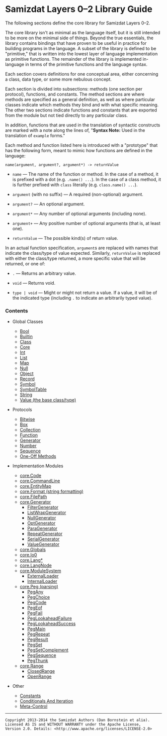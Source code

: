 Samizdat Layers 0&ndash;2 Library Guide
=======================================

The following sections define the core library for Samizdat Layers 0&ndash;2.

The core library isn't as minimal as the language itself, but it is still
intended to be more on the minimal side of things. Beyond the true
essentials, the library contains bindings that have proven to be useful
in practice for building programs in the language. A subset of the library
is defined to be "primitive," that is written into the lowest layer of
language implementation as primitive functions. The remainder of the library
is implemented in-language in terms of the primitive functions and the
language syntax.

Each section covers definitions for one conceptual area, either
concerning a class, data type, or some more nebulous concept.

Each section is divided into subsections: methods (one section
per protocol), functions, and constants. The method sections are where methods
are specified as a general definition, as well as where particular classes
indicate which methods they bind and with what specific meaning. The
other two sections indicate functions and constants that are exported from
the module but not tied directly to any particular class.

In addition, functions that are used in the translation of syntactic
constructs are marked with a note along the lines of,
"**Syntax Note:** Used in the translation of `example` forms."

Each method and function listed here is introduced with a "prototype" that
has the following form, meant to mimic how functions are defined in the
language:

```
name(argument, argument?, argument*) -> returnValue
```

* `name` &mdash; The name of the function or method. In the case of a
  method, it is prefixed with a dot (e.g. `.name() ...`). In the case of a
  class method, it is further prefixed with `class` literally (e.g.
  `class.name() ...`).

* `argument` (with no suffix) &mdash; A required (non-optional) argument.

* `argument?` &mdash; An optional argument.

* `argument*` &mdash; Any number of optional arguments (including none).

* `argument+` &mdash; Any positive number of optional arguments (that is,
  at least one).

* `returnValue` &mdash; The possible kind(s) of return value.

In an actual function specification, `argument`s are replaced with names
that indicate the class/type of value expected. Similarly, `returnValue`
is replaced with either the class/type returned, a more specific value that
will be returned, or one of:

* `.` &mdash; Returns an arbitrary value.

* `void` &mdash; Returns void.

* `type | void` &mdash; Might or might not return a value. If a value, it
  will be of the indicated type (including `.` to indicate an arbitrarily
  typed value).

### Contents

* Global Classes
  * [Bool](Bool.md)
  * [Builtin](Builtin.md)
  * [Class](Class.md)
  * [Core](Core.md)
  * [Int](Int.md)
  * [List](List.md)
  * [Map](Map.md)
  * [Null](Null.md)
  * [Object](Object.md)
  * [Record](Record.md)
  * [Symbol](Symbol.md)
  * [SymbolTable](SymbolTable.md)
  * [String](String.md)
  * [Value (the base class/type)](Value.md)

* Protocols
  * [Bitwise](Bitwise.md)
  * [Box](Box.md)
  * [Collection](Collection.md)
  * [Function](Function.md)
  * [Generator](Generator.md)
  * [Number](Number.md)
  * [Sequence](Sequence.md)
  * [One-Off Methods](OneOff.md)

* Implementation Modules
  * [core.Code](Code.md)
  * [core.CommandLine](CommandLine.md)
  * [core.EntityMap](EntityMap.md)
  * [core.Format (string formatting)](Format.md)
  * [core.FilePath](FilePath.md)
  * [core.Generator](core.Generator/README.md)
    * [FilterGenerator](core.Generator/FilterGenerator.md)
    * [ListWrapGenerator](core.Generator/ListWrapGenerator.md)
    * [NullGenerator](core.Generator/NullGenerator.md)
    * [OptGenerator](core.Generator/OptGenerator.md)
    * [ParaGenerator](core.Generator/ParaGenerator.md)
    * [RepeatGenerator](core.Generator/RepeatGenerator.md)
    * [SerialGenerator](core.Generator/SerialGenerator.md)
    * [ValueGenerator](core.Generator/ValueGenerator.md)
  * [core.Globals](Globals.md)
  * [core.Io0](Io0.md)
  * [core.Lang*](LangN.md)
  * [core.LangNode](LangNode.md)
  * [core.ModuleSystem](core.ModuleSystem/README.md)
    * [ExternalLoader](core.ModuleSystem/ExternalLoader.md)
    * [InternalLoader](core.ModuleSystem/InternalLoader.md)
  * [core.Peg (parsing)](core.Peg/README.md)
    * [PegAny](PegAny.md)
    * [PegChoice](PegChoice.md)
    * [PegCode](PegCode.md)
    * [PegEof](PegEof.md)
    * [PegFail](PegFail.md)
    * [PegLookaheadFailure](PegLookaheadFailure.md)
    * [PegLookaheadSuccess](PegLookaheadSuccess.md)
    * [PegMain](PegMain.md)
    * [PegRepeat](PegRepeat.md)
    * [PegResult](PegResult.md)
    * [PegSet](PegSet.md)
    * [PegSetComplement](PegSetComplement.md)
    * [PegSequence](PegSequence.md)
    * [PegThunk](PegThunk.md)
  * [core.Range](core.Range/README.md)
    * [ClosedRange](core.Range/ClosedRange.md)
    * [OpenRange](core.Range/OpenRange.md)

* Other
  * [Constants](constants.md)
  * [Conditionals And Iteration](conditional.md)
  * [Meta-Control](meta-control.md)

- - - - -

```
Copyright 2013-2014 the Samizdat Authors (Dan Bornstein et alia).
Licensed AS IS and WITHOUT WARRANTY under the Apache License,
Version 2.0. Details: <http://www.apache.org/licenses/LICENSE-2.0>
```
